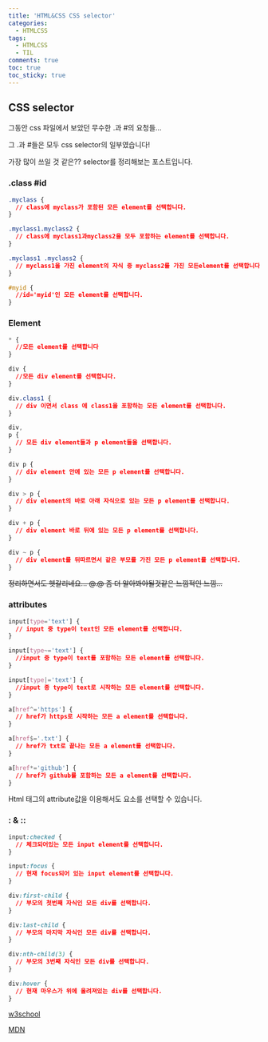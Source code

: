 ```yaml
---
title: 'HTML&CSS CSS selector'
categories:
  - HTMLCSS
tags:
  - HTMLCSS
  - TIL
comments: true
toc: true
toc_sticky: true
---
```


## CSS selector

[w3school]: https://www.w3schools.com/cssref/css_selectors.asp
[mdn]: https://developer.mozilla.org/ko/docs/Web/CSS/CSS_Selectors

그동안 css 파일에서 보았던 무수한 .과 #의 요청들...

그 .과 #들은 모두 css selector의 일부였습니다!

가장 많이 쓰일 것 같은?? selector를 정리해보는 포스트입니다.

### .class #id

```css
.myclass {
  // class에 myclass가 포함된 모든 element를 선택합니다.
}

.myclass1.myclass2 {
  // class에 myclass1과myclass2을 모두 포함하는 element를 선택합니다.
}

.myclass1 .myclass2 {
  // myclass1을 가진 element의 자식 중 myclass2를 가진 모든element를 선택합니다.
}

#myid {
  //id='myid'인 모든 element를 선택합니다.
}
```

### Element

```css
* {
  //모든 element를 선택합니다
}

div {
  //모든 div element를 선택합니다.
}

div.class1 {
  // div 이면서 class 에 class1을 포함하는 모든 element를 선택합니다.
}

div,
p {
  // 모든 div element들과 p element들을 선택합니다.
}

div p {
  // div element 안에 있는 모든 p element를 선택합니다.
}

div > p {
  // div element의 바로 아래 자식으로 있는 모든 p element를 선택합니다.
}

div + p {
  // div element 바로 뒤에 있는 모든 p element를 선택합니다.
}

div ~ p {
  // div element를 뒤따르면서 같은 부모를 가진 모든 p element를 선택합니다.
}
```

~~정리하면서도 헷갈리네요... @.@ 좀 더 알아봐야될것같은 느낌적인 느낌...~~

### attributes

```css
input[type='text'] {
  // input 중 type이 text인 모든 element를 선택합니다.
}

input[type~='text'] {
  //input 중 type이 text를 포함하는 모든 element를 선택합니다.
}

input[type|='text'] {
  //input 중 type이 text로 시작하는 모든 element를 선택합니다.
}

a[href^='https'] {
  // href가 https로 시작하는 모든 a element를 선택합니다.
}

a[href$='.txt'] {
  // href가 txt로 끝나는 모든 a element를 선택합니다.
}

a[href*='github'] {
  // href가 github를 포함하는 모든 a element를 선택합니다.
}
```

Html 태그의 attribute값을 이용해서도 요소를 선택할 수 있습니다.

### : & ::

```css
input:checked {
  // 체크되어있는 모든 input element를 선택합니다.
}

input:focus {
  // 현재 focus되어 있는 input element를 선택합니다.
}

div:first-child {
  // 부모의 첫번째 자식인 모든 div를 선택합니다.
}

div:last-child {
  // 부모의 마지막 자식인 모든 div를 선택합니다.
}

div:nth-child(3) {
  // 부모의 3번째 자식인 모든 div를 선택합니다.
}

div:hover {
  // 현재 마우스가 위에 올려져있는 div를 선택합니다.
}
```

[w3school]

[MDN]
